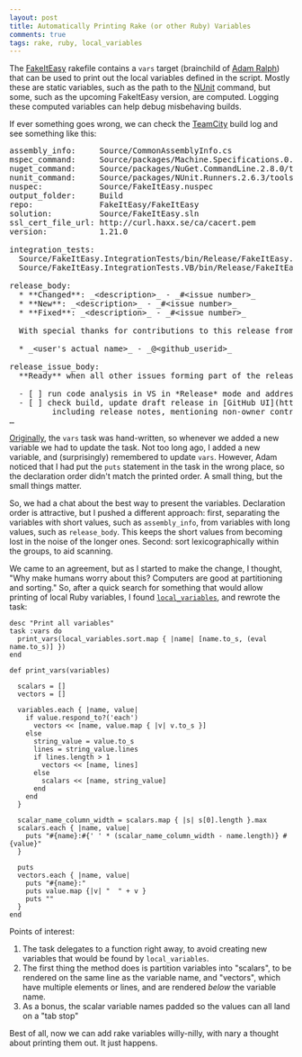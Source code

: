 ```yaml
---
layout: post
title: Automatically Printing Rake (or other Ruby) Variables 
comments: true
tags: rake, ruby, local_variables
---
```


The [FakeItEasy][fakeiteasy] rakefile contains a `vars` target
(brainchild of [Adam Ralph][adamralph]) that can be used to print out
the local variables defined in the script. Mostly these are static
variables, such as the path to the [NUnit][nunit] command, but some,
such as the upcoming FakeItEasy version, are computed. Logging these
computed variables can help debug misbehaving builds.

If ever something goes wrong, we can check the [TeamCity][teamcity]
build log and see something like this:

<pre>
assembly_info:     Source/CommonAssemblyInfo.cs
mspec_command:     Source/packages/Machine.Specifications.0.8.0/tools/mspec-clr4.exe
nuget_command:     Source/packages/NuGet.CommandLine.2.8.0/tools/NuGet.exe
nunit_command:     Source/packages/NUnit.Runners.2.6.3/tools/nunit-console.exe
nuspec:            Source/FakeItEasy.nuspec
output_folder:     Build
repo:              FakeItEasy/FakeItEasy
solution:          Source/FakeItEasy.sln
ssl_cert_file_url: http://curl.haxx.se/ca/cacert.pem
version:           1.21.0

integration_tests:
  Source/FakeItEasy.IntegrationTests/bin/Release/FakeItEasy.IntegrationTests.dll
  Source/FakeItEasy.IntegrationTests.VB/bin/Release/FakeItEasy.IntegrationTests.VB.dll

release_body:
  * **Changed**: _&lt;description&gt;_ - _#&lt;issue number&gt;_
  * **New**: _&lt;description&gt;_ - _#&lt;issue number&gt;_
  * **Fixed**: _&lt;description&gt;_ - _#&lt;issue number&gt;_
  
  With special thanks for contributions to this release from:
  
  * _&lt;user's actual name&gt;_ - _@&lt;github_userid&gt;_

release_issue_body:
  **Ready** when all other issues forming part of the release are **Done**.
  
  - [ ] run code analysis in VS in *Release* mode and address violations (send a regular PR which must be merged before continuing)
  - [ ] check build, update draft release in [GitHub UI](https://github.com/FakeItEasy/FakeItEasy/releases)
         including release notes, mentioning non-owner contributors, if any
&hellip;
</pre>

[Originally][original-vars], the `vars` task was hand-written, so
whenever we added a new variable we had to update the task. Not too
long ago, I added a new variable, and (surprisingly) remembered to update
`vars`. However, Adam noticed that I had put the `puts` statement in
the task in the wrong place, so the declaration order didn't match the
printed order. A small thing, but the small things matter.

So, we had a chat about the best way to present the
variables. Declaration order is attractive, but I pushed a different
approach: first, separating the variables with short values, such as
`assembly_info`, from variables with long values, such as
`release_body`. This keeps the short values from becoming lost in the
noise of the longer ones.  Second: sort lexicographically within the
groups, to aid scanning.

We came to an agreement, but as I started to make the change, I
thought, "Why make humans worry about this? Computers are good at
partitioning and sorting." So, after a quick search for something that
would allow printing of local Ruby variables, I found
[`local_variables`][local_variables], and rewrote the task:

<pre><code class="ruby">desc "Print all variables"
task :vars do
  print_vars(local_variables.sort.map { |name| [name.to_s, (eval name.to_s)] })  
end

def print_vars(variables)
  
  scalars = []
  vectors = []

  variables.each { |name, value|
    if value.respond_to?('each')
      vectors << [name, value.map { |v| v.to_s }]
    else
      string_value = value.to_s
      lines = string_value.lines
      if lines.length > 1
        vectors << [name, lines]
      else
        scalars << [name, string_value]
      end
    end
  }

  scalar_name_column_width = scalars.map { |s| s[0].length }.max
  scalars.each { |name, value| 
    puts "#{name}:#{' ' * (scalar_name_column_width - name.length)} #{value}"
  }

  puts
  vectors.each { |name, value| 
    puts "#{name}:"
    puts value.map {|v| "  " + v }
    puts ""
  }
end</code></pre>

Points of interest:

1. The task delegates to a function right away, to avoid creating new
  variables that would be found by `local_variables`. 
1. The first thing the method does is partition variables into
  "scalars", to be rendered on the same line as the variable name, and
  "vectors", which have multiple elements or lines, and are rendered
  _below_ the variable name.
1. As a bonus, the scalar variable names padded so the values can all land on a "tab stop"

Best of all, now we can add rake variables willy-nilly, with nary a
thought about printing them out. It just happens.


[adamralph]: http://adamralph.com/
[fakeiteasy]: http://fakeiteasy.github.io/
[nunit]: http://nunit.org/
[teamcity]: http://www.jetbrains.com/teamcity/
[original-vars]: https://github.com/FakeItEasy/FakeItEasy/blob/343a7a221906cc4c14971b46c3731c8a072eaf51/rakefile.rb#L36
[local_variables]: http://www.ruby-doc.org/core-2.0.0/Kernel.html#method-i-local_variables
